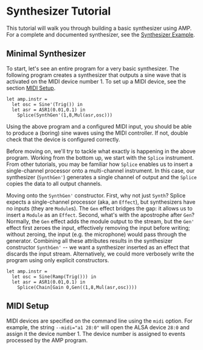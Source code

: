 Synthesizer Tutorial
====================

This tutorial will walk you through building a basic synthesizer using AMP.
For a complete and documented synthesizer, see the [Synthesizer
Example](../ex/synth.ml).

## Minimal Synthesizer

To start, let's see an entire program for a very basic synthesizer. The
following program creates a synthesizer that outputs a sine wave that is
activated on the MIDI device number 1. To set up a MIDI device, see the
section [MIDI Setup](#midi-setup).

    let amp.instr =
      let osc = Sine'(Trig()) in
      let asr = ASR1(0.01,0.1) in
        Splice(SynthGen'(1,8,Mul(asr,osc)))

Using the above program and a configured MIDI input, you should be able to
produce a (boring) sine waves using the MIDI controller. If not, double check
that the device is configured correctly.

Before moving on, we'll try to tackle what exactly is happening in the above
program. Working from the bottom up, we start with the `Splice` instrument.
From other tutorials, you may be familiar how `Splice` enables us to insert a
single-channel processor onto a multi-channel instrument. In this case, our
synthesizer (`SynthGen'`) generates a single channel of output and the
`Splice` copies the data to all output channels.

Moving onto the `SynthGen'` constructor. First, why not just `Synth`? Splice
expects a single-channel processor (aka, an `Effect`), but synthesizers have
no inputs (they are `Module`s). The `Gen` effect bridges the gap: it allows us
to insert a `Module` as an `Effect`. Second, what's with the apostrophe after
`Gen`? Normally, the `Gen` effect adds the module output to the stream, but
the `Gen'` effect first zeroes the input, effectively removing the input
before writing; without zeroing, the input (e.g. the microphone) would pass
through the generator. Combining all these attributes results in the
synthesizer constructor `SynthGen'` -- we want a synthesizer inserted as an
effect that discards the input stream. Alternatively, we could more verbosely
write the program using only explicit constructors.

    let amp.instr =
      let osc = Sine(Ramp(Trig())) in
      let asr = ASR1(0.01,0.1) in
        Splice(Chain[Gain 0,Gen((1,8,Mul(asr,osc))))

## MIDI Setup

MIDI devices are specified on the command line using the `midi` option. For
example, the string `--midi="a1 28:0"` will open the ALSA device `28:0` and
assign it the device number 1. The device number is assigned to events
processed by the AMP program.
